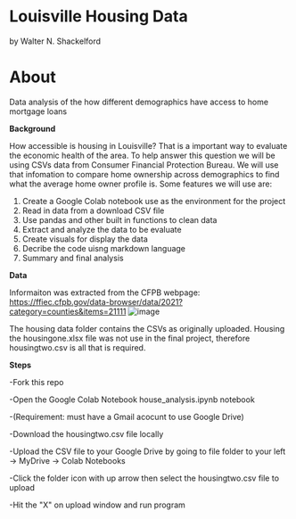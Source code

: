 # Louisville Housing Data
by Walter N. Shackelford

# About
Data analysis of the how different demographics have access to home mortgage loans

**Background**

How accessible is housing in Louisville? That is a important way to evaluate the economic health of the area. To help answer this question we will be using CSVs data from Consumer Financial Protection Bureau. We will use that infomation to compare home ownership across demographics to find what the average home owner profile is.  Some features we will use are:

  1. Create a Google Colab notebook use as the environment for the project
  2. Read in data from a download CSV file
  3. Use pandas and other built in functions to clean data
  4. Extract and analyze the data to be evaluate
  5. Create visuals for display the data
  6. Decribe the code uisng markdown language
  7. Summary and final analysis

**Data**

Informaiton was extracted from the CFPB webpage: https://ffiec.cfpb.gov/data-browser/data/2021?category=counties&items=21111
![image](https://user-images.githubusercontent.com/122495946/230397381-c702262a-318d-48f1-973f-789f0281751f.png)

The housing data folder contains the CSVs as originally uploaded. Housing the housingone.xlsx file was not use in the final project, therefore housingtwo.csv is all that is required.

**Steps**

-Fork this repo

-Open the Google Colab Notebook house_analysis.ipynb notebook

-(Requirement: must have a Gmail acocunt to use Google Drive)

-Download the housingtwo.csv file locally 

-Upload the CSV file to your Google Drive by going to file folder to your left -> MyDrive -> Colab Notebooks 

-Click the folder icon with up arrow then select the housingtwo.csv file to upload

-Hit the "X" on upload window and run program
